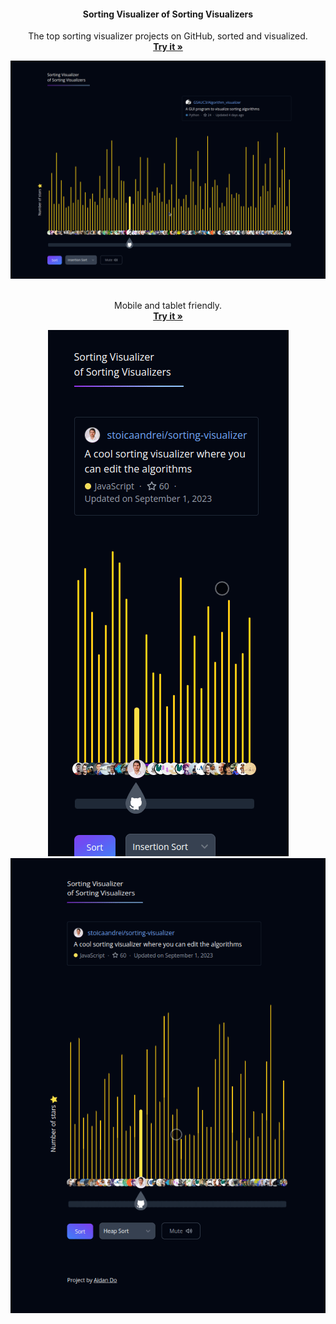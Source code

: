 <div align="center">
  <h4 align="center">Sorting Visualizer of Sorting Visualizers</h1>
  <p>
    The top sorting visualizer projects on GitHub, sorted and visualized.
    <br />
    <a href=""><strong>Try it »</strong></a>
  </p>
  <a href="https://sort.aidando.com">
    <img src="basic-demo.gif" alt="Logo">
  </a>
  <p>
    <br>
    Mobile and tablet friendly.
    <br />
    <a href=""><strong>Try it »</strong></a>
  </p>
  <a href="https://sort.aidando.com">
    <img src="mobile-demo.gif" alt="Logo">
  </a>
  <a href="https://sort.aidando.com">
    <img src="tablet-demo.gif" alt="Logo">
  </a>
</div>
